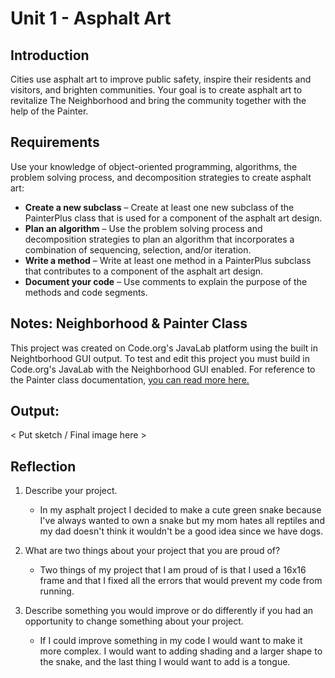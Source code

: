 # Unit 1 - Asphalt Art

## Introduction

Cities use asphalt art to improve public safety, inspire their residents and visitors, and brighten communities. Your goal is to create asphalt art to revitalize The Neighborhood and bring the community together with the help of the Painter.

## Requirements

Use your knowledge of object-oriented programming, algorithms, the problem solving process, and decomposition strategies to create asphalt art:
- **Create a new subclass** – Create at least one new subclass of the PainterPlus class that is used for a component of the asphalt art design.
- **Plan an algorithm** – Use the problem solving process and decomposition strategies to plan an algorithm that incorporates a combination of sequencing, selection, and/or iteration.
- **Write a method** – Write at least one method in a PainterPlus subclass that contributes to a component of the asphalt art design.
- **Document your code** – Use comments to explain the purpose of the methods and code segments.

## Notes: Neighborhood & Painter Class

This project was created on Code.org's JavaLab platform using the built in Neightborhood GUI output. To test and edit this project you must build in Code.org's JavaLab with the Neighborhood GUI enabled. For reference to the Painter class documentation, [you can read more here.](https://studio.code.org/docs/ide/javalab/classes/Painter)

## Output:

< Put sketch / Final image here >

## Reflection

1. Describe your project.

   - In my asphalt project I decided to make a cute green snake because I've always wanted to own a snake but my mom hates all reptiles and my dad doesn't think it wouldn't be a good idea since we have dogs.

2. What are two things about your project that you are proud of?

   - Two things of my project that I am proud of is that I used a 16x16 frame and that I fixed all the errors that would prevent my code from running.

3. Describe something you would improve or do differently if you had an opportunity to change something about your project.

   - If I could improve something in my code I would want to make it more complex. I would want to adding shading and a larger shape to the snake, and the last thing I would want to add is a tongue.